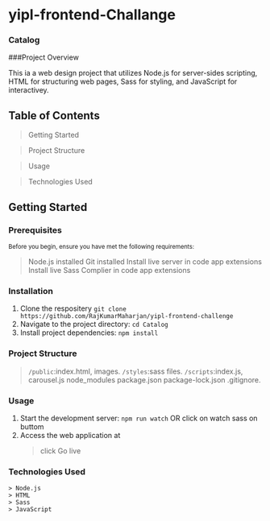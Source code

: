 # yipl-frontend-Challange

### Catalog

###Project Overview

This ia a web design project that utilizes Node.js for server-sides scripting, HTML for structuring web pages, Sass for styling, and JavaScript for interactivey. 

## Table of Contents
> Getting Started
  
> Project Structure

> Usage

> Technologies Used


## Getting Started
### Prerequisites
<sub> Before you begin, ensure you have met the following requirements:</sub>
> Node.js installed
> Git installed
> Install live server in code app extensions
> Install live Sass Complier in code app extensions

### Installation
1. Clone the respositery
  `git clone https://github.com/RajKumarMaharjan/yipl-frontend-challenge`
2. Navigate to the project directory:
   `cd Catalog`
3. Install project dependencies:
   `npm install`

### Project Structure
> `/public`:index.html, images.
> `/styles`:sass files.
> `/scripts`:index.js, carousel.js
> node_modules
> package.json
> package-lock.json
> .gitignore.

### Usage
1. Start the development server:
   `npm run watch` OR click on watch sass on buttom
2. Access the web application at
   > click Go live

### Technologies Used
    > Node.js
    > HTML
    > Sass
    > JavaScript





